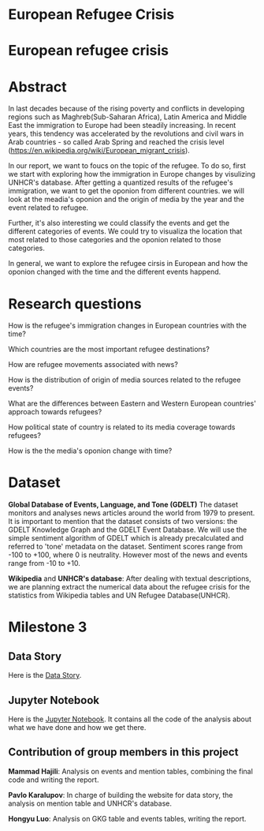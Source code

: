 # European Refugee Crisis

# European refugee crisis

# Abstract
In last decades because of the rising poverty and conflicts in developing regions such as Maghreb(Sub-Saharan Africa), Latin America and Middle East the immigration to Europe had been steadily increasing. In recent years, this tendency was accelerated by the revolutions and civil wars in Arab countries - so called Arab Spring and reached the crisis level (https://en.wikipedia.org/wiki/European_migrant_crisis). 

In our report, we want to foucs on the topic of the refugee. To do so, first we start with exploring how the immigration in Europe changes by visulizing UNHCR's database. After getting a quantized results of the refugee's immigration, we want to get the oponion from different countries. we will look at the meadia's oponion and the origin of media by the year and the event related to refugee.

Further, it's also interesting we could classify the events and get the different categories of events. We could try to visualiza the location that most related to those categories and the oponion related to those categories.

In general, we want to explore the refugee cirsis in European and how the oponion changed with the time and the different events happend.


# Research questions
How is the refugee's immigration changes in European countries with the time?

Which countries are the most important refugee destinations?

How are refugee movements associated with news?

How is the distribution of origin of media sources related to the refugee events?

What are the differences between Eastern and Western European countries' approach towards refugees?

How political state of country is related to its media coverage towards refugees?

How is the the media's oponion change with time?

# Dataset
**Global Database of Events, Language, and Tone (GDELT)** The dataset monitors and analyses news articles around the world from 1979 to present. It is important to mention that the dataset consists of two versions: the GDELT Knowledge Graph and the GDELT Event Database. We will use the simple sentiment algorithm of GDELT which is already precalculated and referred to 'tone' metadata on the dataset. Sentiment scores range from -100 to +100, where 0 is neutrality. However most of the news and events range from -10 to +10.

**Wikipedia** and **UNHCR's database**: After dealing with textual descriptions, we are planning extract the numerical data about the refugee crisis for the statistics from Wikipedia tables and UN Refugee Database(UNHCR).

# Milestone 3

## Data Story
Here is the [Data Story](https://infopaul.github.io/#home).

## Jupyter Notebook
Here is the [Jupyter Notebook](data_exploration.ipynb). It contains all the code of the analysis about what we have done and how we get there.

## Contribution of group members in this project

**Mammad Hajili**: Analysis on events and mention tables, combining the final code and writing the report.

**Pavlo Karalupov**: In charge of building the website for data story, the analysis on mention table and UNHCR's database.

**Hongyu Luo**:  Analysis on GKG table and events tables, writing the report.
